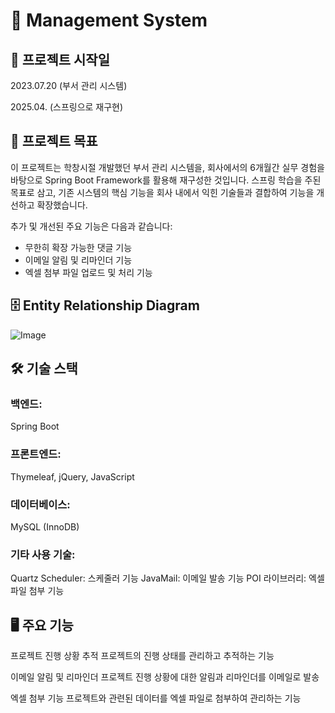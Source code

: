 # 📝 Management System
## 📅 프로젝트 시작일
2023.07.20 (부서 관리 시스템)

2025.04. (스프링으로 재구현)

## 🎯 프로젝트 목표
이 프로젝트는 학창시절 개발했던 부서 관리 시스템을, 회사에서의 6개월간 실무 경험을 바탕으로 Spring Boot Framework를 활용해 재구성한 것입니다. 스프링 학습을 주된 목표로 삼고, 기존 시스템의 핵심 기능을 회사 내에서 익힌 기술들과 결합하여 기능을 개선하고 확장했습니다.

추가 및 개선된 주요 기능은 다음과 같습니다:
- 무한히 확장 가능한 댓글 기능
- 이메일 알림 및 리마인더 기능
- 엑셀 첨부 파일 업로드 및 처리 기능

## 🗄️ Entity Relationship Diagram
![Image](https://github.com/user-attachments/assets/e3d6805c-10b0-448d-93f2-1fb0cd9ee633)

## 🛠️ 기술 스택
### 백엔드: 
Spring Boot

### 프론트엔드: 
Thymeleaf, jQuery, JavaScript

### 데이터베이스: 
MySQL (InnoDB)

### 기타 사용 기술:
Quartz Scheduler: 스케줄러 기능
JavaMail: 이메일 발송 기능
POI 라이브러리: 엑셀 파일 첨부 기능

## 🖥️ 주요 기능
프로젝트 진행 상황 추적
프로젝트의 진행 상태를 관리하고 추적하는 기능

이메일 알림 및 리마인더
프로젝트 진행 상황에 대한 알림과 리마인더를 이메일로 발송

엑셀 첨부 기능
프로젝트와 관련된 데이터를 엑셀 파일로 첨부하여 관리하는 기능
